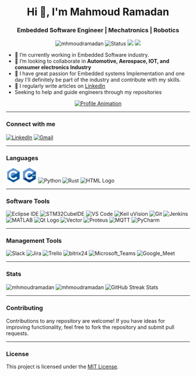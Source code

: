 <h1 align="center">Hi 👋, I'm Mahmoud Ramadan</h1>
<h3 align="center">Embedded Software Engineer | Mechatronics | Robotics</h3>

<p align="center">
  <img src="https://komarev.com/ghpvc/?username=mhmoudramadan&label=Profile%20views&color=0e75b6&style=flat" alt="mhmoudramadan"/>
  <img src="https://img.shields.io/badge/status-active-success.svg" alt="Status"/>
  <img src="https://img.shields.io/github/issues/kylelobo/The-Documentation-Compendium.svg"/>
  <img src="https://img.shields.io/badge/license-MIT-blue.svg"/>
</p>

- 🔭 I’m currently working in Embedded Software industry.  
- 👯 I’m looking to collaborate in **Automotive, Aerospace, IOT, and consumer electronics Industry**  
- 🔭 I have great passion for Embedded systems Implementation and one day I'll definitely be part of the industry and contribute with my skills.  
- 📝 I regularly write articles on [LinkedIn](https://www.linkedin.com/in/mahmoudramdan)  
- Seeking to help and guide engineers through my repositories

<!-- Profile GIF -->
<p align="center">
   <a href="https://github.com/mhmoudramadan" target="_blank">
      <img src="https://user-images.githubusercontent.com/74038190/212750672-2f3f2b50-c84f-4ed8-a60a-849ae69ff9df.gif" width="800" height="400" alt="Profile Animation" style="transition: transform 0.3s ease;" onmouseover="this.style.transform='scale(1.1)'" onmouseout="this.style.transform='scale(1)'"/>
   </a>
</p>

---

<h3 align="left">Connect with me</h3>
<p align="left">
<a href="https://www.linkedin.com/in/mahmoudramdan/" target="_blank"><img align="center" src="https://user-images.githubusercontent.com/74038190/235294012-0a55e343-37ad-4b0f-924f-c8431d9d2483.gif" alt="LinkedIn" height="50" width="50"/></a>
<a href="mailto:mhmoudramadan111@gmail.com"><img align="center" src="https://upload.wikimedia.org/wikipedia/commons/7/7e/Gmail_icon_%282020%29.svg" alt="Gmail" height="50" width="50"/></a>
</p>

---
<h3 align="left">Languages</h3>
<p align="left">
  <img src="https://raw.githubusercontent.com/devicons/devicon/master/icons/c/c-original.svg" alt="C" width="40" height="40"/>
  <img src="https://raw.githubusercontent.com/devicons/devicon/master/icons/cplusplus/cplusplus-original.svg" alt="C++" width="40" height="40"/>
  <img src="https://user-images.githubusercontent.com/74038190/212257472-08e52665-c503-4bd9-aa20-f5a4dae769b5.gif" alt="Python" width="40" height="40"/>
  <img src="https://upload.wikimedia.org/wikipedia/commons/d/d5/Rust_programming_language_black_logo.svg" alt="Rust" width="40" height="40"/>
  <img src="https://upload.wikimedia.org/wikipedia/commons/6/61/HTML5_logo_and_wordmark.svg" alt="HTML Logo" width="40" height="40"/>
</p>


---
### Software Tools
<p align="left">
   <img src="https://upload.wikimedia.org/wikipedia/commons/thumb/d/d0/Eclipse-Luna-Logo.svg/1024px-Eclipse-Luna-Logo.svg.png" alt="Eclipse IDE" width="50" height="40"/>
   <img src="https://i.sstatic.net/lDkNO.png" alt="STM32CubeIDE" width="50" height="40" />
   <img src="https://user-images.githubusercontent.com/74038190/212257465-7ce8d493-cac5-494e-982a-5a9deb852c4b.gif" alt="VS Code" width="50" height="40" />
   <img src="https://encrypted-tbn0.gstatic.com/images?q=tbn:ANd9GcSh55mbY4PRpmVm1q_U31SVRvsSowjEeE7MlQ&s" alt="Keil uVision" width="50" height="40" />
   <img src="https://user-images.githubusercontent.com/74038190/212281775-b468df30-4edc-4bf8-a4ee-f52e1aaddc86.gif" alt="Git" width="50" height="40" />
   <img src="https://logowik.com/content/uploads/images/jenkins8460.jpg" alt="Jenkins" width="50" height="40" />
   <img src="https://upload.wikimedia.org/wikipedia/commons/2/21/Matlab_Logo.png" alt="MATLAB" width="50" height="40" />
   <img src="https://upload.wikimedia.org/wikipedia/commons/0/0b/Qt_logo_2016.svg" alt="Qt Logo" width="50" height="40"/>
   <img src="https://encrypted-tbn0.gstatic.com/images?q=tbn:ANd9GcQTNWDuVTiPuQHETjohRAdbBJT-ceWumXS7YA&s"  alt="Vector" width="50" height="40"/>
   <img src="https://upload.wikimedia.org/wikipedia/en/5/5a/Proteus_Design_Suite_Atom_Logo.png" alt="Proteus" width="50" height="40"/>
   <img src="https://mqtt.org/assets/img/mqtt-logo.jpg" alt="MQTT" width="50" height="40"/>
   <img src="https://logowik.com/content/uploads/images/pycharm6005.logowik.com.webp" alt="PyCharm" width="50" height="40"/>


</p>


---
### Management Tools
<p align="left">
   <img src="https://1000logos.net/wp-content/uploads/2021/06/Slack-logo.png" alt="Slack" width="50" height="40" />
   <img src="https://upload.wikimedia.org/wikipedia/commons/thumb/8/8a/Jira_Logo.svg/2560px-Jira_Logo.svg.png" alt="Jira" width="50" height="40"/>
   <img src="https://upload.wikimedia.org/wikipedia/en/8/8c/Trello_logo.svg" alt="Trello" width="50" height="40"/>
   <img src="https://logowik.com/content/uploads/images/bitrix241512.jpg" alt="bitrix24" width="50" height="40"/>
   <img src="https://www.logo.wine/a/logo/Microsoft_Teams/Microsoft_Teams-Logo.wine.svg" alt="Microsoft_Teams" width="50" height="40"/>
   <img src="https://download.logo.wine/logo/Google_Meet/Google_Meet-Logo.wine.png" alt="Google_Meet" width="50" height="40"/>
 </p>

---
### Stats
<p>
  <img  align="center" width="400"  src="https://github-readme-stats.vercel.app/api?username=mhmoudramadan&theme=default&show_icons=true&locale=en" alt="mhmoudramadan"/>
  <img  align="center" src="https://github-readme-stats.vercel.app/api/top-langs?username=mhmoudramadan&show_icons=true&locale=en&layout=compact" alt="mhmoudramadan"/>
  <img  align="center" src="https://github-readme-streak-stats.herokuapp.com/?user=mhmoudramadan" alt="GitHub Streak Stats"/>
</p>

---
### Contributing

Contributions to any repository are welcome! If you have ideas for improving functionality, feel free to fork the repository and submit pull requests.

---
### License

This project is licensed under the [MIT License](LICENSE).
